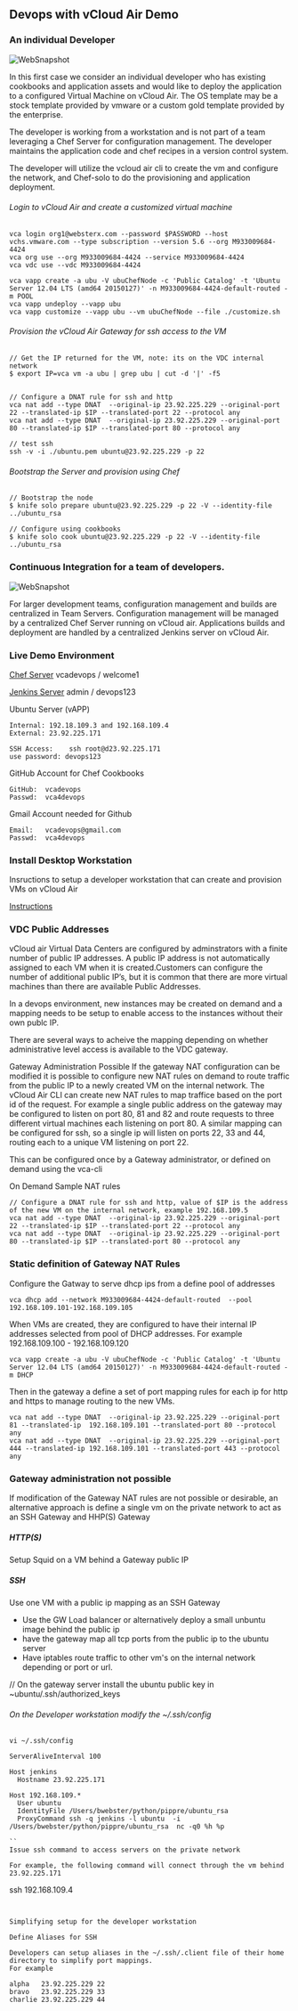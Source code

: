 
## Devops with vCloud Air Demo

###  An individual Developer

![WebSnapshot](https://github.com/rdbwebster/vcadevops/blob/master/images/devop1.png)


In this first case we consider an individual developer who has existing cookbooks and application assets and would like to deploy the application to a configured Virtual Machine on vCloud Air.  The OS template may be a stock template provided by vmware or a custom gold template provided by the enterprise.

The developer is working from a workstation and is not part of a team leveraging a Chef Server for configuration management.
The developer maintains the application code and chef recipes in a version control system.

The developer will utilize the vcloud air cli to create the vm and configure the network,  and Chef-solo to do the provisioning and application deployment.


###### Login to vCloud Air and create a customized virtual machine

```
vca login org1@websterx.com --password $PASSWORD --host vchs.vmware.com --type subscription --version 5.6 --org M933009684-4424
vca org use --org M933009684-4424 --service M933009684-4424
vca vdc use --vdc M933009684-4424

vca vapp create -a ubu -V ubuChefNode -c 'Public Catalog' -t 'Ubuntu Server 12.04 LTS (amd64 20150127)' -n M933009684-4424-default-routed -m POOL
vca vapp undeploy --vapp ubu
vca vapp customize --vapp ubu --vm ubuChefNode --file ./customize.sh

```

###### Provision the vCloud Air Gateway for ssh access to the VM 

```
// Get the IP returned for the VM, note: its on the VDC internal network
$ export IP=vca vm -a ubu | grep ubu | cut -d '|' -f5


// Configure a DNAT rule for ssh and http
vca nat add --type DNAT  --original-ip 23.92.225.229 --original-port 22 --translated-ip $IP --translated-port 22 --protocol any
vca nat add --type DNAT  --original-ip 23.92.225.229 --original-port 80 --translated-ip $IP --translated-port 80 --protocol any

// test ssh
ssh -v -i ./ubuntu.pem ubuntu@23.92.225.229 -p 22

```

###### Bootstrap the Server and provision using Chef 

```
// Bootstrap the node
$ knife solo prepare ubuntu@23.92.225.229 -p 22 -V --identity-file ../ubuntu_rsa 

// Configure using cookbooks
$ knife solo cook ubuntu@23.92.225.229 -p 22 -V --identity-file ../ubuntu_rsa 
```






###  Continuous Integration for a team of developers.


![WebSnapshot](https://github.com/rdbwebster/vcadevops/blob/master/images/devop2.png)

For larger development teams, configuration management and builds are centralized in Team Servers.
Configuration management will be managed by a centralized Chef Server running on vCloud air.
Applications builds and deployment are handled by a centralized Jenkins server on vCloud Air.


### Live Demo Environment

[Chef Server](https://devops.vcloudair.io/login)      vcadevops / welcome1




[Jenkins Server](http://devops.vcloudair.io:8100)     admin /  devops123


Ubuntu Server (vAPP)   

    Internal: 192.18.109.3 and 192.168.109.4
    External: 23.92.225.171

    SSH Access:    ssh root@d23.92.225.171
    use password: devops123


GitHub Account for Chef Cookbooks

    GitHub:  vcadevops
    Passwd:  vca4devops

Gmail Account needed for Github

    Email:   vcadevops@gmail.com
    Passwd:  vca4devops




### Install Desktop Workstation

Insructions to setup a developer workstation that can create and provision VMs on vCloud Air

[Instructions](https://github.com/rdbwebster/vcadevops/blob/master/Install.md)







### VDC Public Addresses

vCloud air Virtual Data Centers are configured by adminstrators with a finite number of public IP addresses.
A public IP address is not automatically assigned to each VM when it is created.Customers can configure the number of additional public IP’s, but it is common that there are more virtual machines than there are available Public Addresses.

In a devops environment, new instances may be created on demand and a mapping needs to be setup to enable access to the instances without their own publc IP.

There are several ways to acheive the mapping depending on whether administrative level access is available to the VDC gateway.

Gateway Administration Possible
If the gateway NAT configuration can be modified it is possible to configure new NAT rules on demand to route traffic from the public IP to a newly created VM on the internal network.
The vCloud Air CLI can create new NAT rules to map traffice based on the port id of the request.  For example a single public address on the gateway may be configured to listen on port 80, 81 and 82 and route requests to three different virtual machines each listening on port 80.  A similar mapping can be configured for ssh, so a single ip will listen on ports 22, 33 and 44, routing each to a unique VM listening on port 22.

This can be configured once by a Gateway administrator, or defined on demand using the vca-cli

On Demand Sample NAT rules

```
// Configure a DNAT rule for ssh and http, value of $IP is the address of the new VM on the internal network, example 192.168.109.5
vca nat add --type DNAT  --original-ip 23.92.225.229 --original-port 22 --translated-ip $IP --translated-port 22 --protocol any
vca nat add --type DNAT  --original-ip 23.92.225.229 --original-port 80 --translated-ip $IP --translated-port 80 --protocol any
```

### Static definition of Gateway NAT Rules

Configure the Gatway to serve dhcp ips from a define pool of addresses
```
vca dhcp add --network M933009684-4424-default-routed  --pool 192.168.109.101-192.168.109.105
```

When VMs are created, they are configured to have their internal IP addresses selected from pool of DHCP addresses.
For example 192.168.109.100 - 192.168.109.120

```
vca vapp create -a ubu -V ubuChefNode -c 'Public Catalog' -t 'Ubuntu Server 12.04 LTS (amd64 20150127)' -n M933009684-4424-default-routed -m DHCP 
```


Then in the gateway a define a set of port mapping rules for each ip for http and https to manage routing to the new VMs.

```
vca nat add --type DNAT  --original-ip 23.92.225.229 --original-port 81 --translated-ip  192.168.109.101 --translated-port 80 --protocol any
vca nat add --type DNAT  --original-ip 23.92.225.229 --original-port 444 --translated-ip 192.168.109.101 --translated-port 443 --protocol any
```

### Gateway administration not possible

If modification of the Gateway NAT rules are not possible or desirable,
an alternative approach is define a single vm on the private network
to act as an SSH Gateway and HHP(S) Gateway 

##### HTTP(S)

Setup Squid on a VM behind a Gateway public IP

##### SSH

Use one VM with a public ip mapping as an SSH Gateway


- Use the GW Load balancer or alternatively deploy a small unbuntu image behind the public ip
- have the gateway map all tcp ports from the public ip to the ubuntu server
- Have iptables route traffic to other vm's on the internal network depending or port or url.

// On the gateway server install the ubuntu public key in ~ubuntu/.ssh/authorized_keys 

###### On the Developer workstation modify the ~/.ssh/config

```
vi ~/.ssh/config

ServerAliveInterval 100

Host jenkins
  Hostname 23.92.225.171

Host 192.168.109.*
  User ubuntu
  IdentityFile /Users/bwebster/python/pippre/ubuntu_rsa
  ProxyCommand ssh -q jenkins -l ubuntu  -i /Users/bwebster/python/pippre/ubuntu_rsa  nc -q0 %h %p

``
Issue ssh command to access servers on the private network

For example, the following command will connect through the vm behind 23.92.225.171
```
   ssh 192.168.109.4

```


Simplifying setup for the developer workstation

Define Aliases for SSH

Developers can setup aliases in the ~/.ssh/.client file of their home directory to simplify port mappings.
For example

alpha   23.92.225.229 22
bravo   23.92.225.229 33
charlie 23.92.225.229 44

